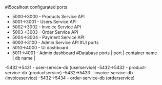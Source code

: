 #l5ocalhost configurated ports
- 5000->3000 - Products Service API
- 5001->3001 - Users Service API
- 5002->3002 - Invoice Service API
- 5003->3003 - Order Service API
- 5004->3004 - Payment Service API
- 6000->3100 - Admin Service API
#UI ports
- 5010->4000 - UI dashboard
- 5011->4001 - Admin dashboard
#Database ports
|   port   |    container name    |  db name  |     

-5432->5431 - user-service-db     (userservice)
-5432->5432 - product-service-db  (productservice)
-5432->5433 - invoice-service-db  (invoiceservice)
-5432->5434 - order-service-db    (orderservice) 
